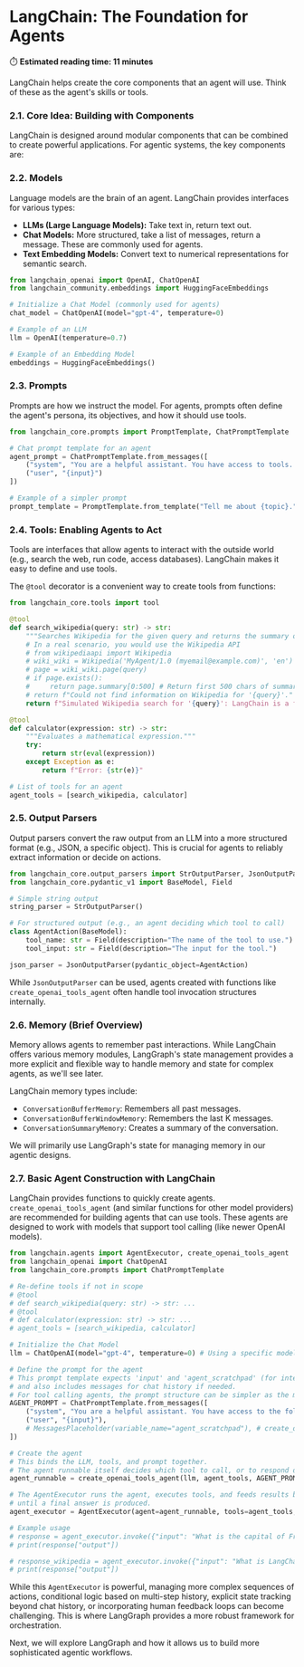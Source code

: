 # LangChain: The Foundation for Agents

⏱️ **Estimated reading time: 11 minutes**

LangChain helps create the core components that an agent will use. Think of these as the agent's skills or tools.

### 2.1. Core Idea: Building with Components

LangChain is designed around modular components that can be combined to create powerful applications. For agentic systems, the key components are:

### 2.2. Models

Language models are the brain of an agent. LangChain provides interfaces for various types:
- **LLMs (Large Language Models):** Take text in, return text out.
- **Chat Models:** More structured, take a list of messages, return a message. These are commonly used for agents.
- **Text Embedding Models:** Convert text to numerical representations for semantic search.

```python
from langchain_openai import OpenAI, ChatOpenAI
from langchain_community.embeddings import HuggingFaceEmbeddings

# Initialize a Chat Model (commonly used for agents)
chat_model = ChatOpenAI(model="gpt-4", temperature=0)

# Example of an LLM
llm = OpenAI(temperature=0.7)

# Example of an Embedding Model
embeddings = HuggingFaceEmbeddings()
```

### 2.3. Prompts

Prompts are how we instruct the model. For agents, prompts often define the agent's persona, its objectives, and how it should use tools.

```python
from langchain_core.prompts import PromptTemplate, ChatPromptTemplate

# Chat prompt template for an agent
agent_prompt = ChatPromptTemplate.from_messages([
    ("system", "You are a helpful assistant. You have access to tools. Use them when necessary."),
    ("user", "{input}")
])

# Example of a simpler prompt
prompt_template = PromptTemplate.from_template("Tell me about {topic}.")
```

### 2.4. Tools: Enabling Agents to Act

Tools are interfaces that allow agents to interact with the outside world (e.g., search the web, run code, access databases). LangChain makes it easy to define and use tools.

The `@tool` decorator is a convenient way to create tools from functions:

```python
from langchain_core.tools import tool

@tool
def search_wikipedia(query: str) -> str:
    """Searches Wikipedia for the given query and returns the summary of the first result."""
    # In a real scenario, you would use the Wikipedia API
    # from wikipediaapi import Wikipedia
    # wiki_wiki = Wikipedia('MyAgent/1.0 (myemail@example.com)', 'en')
    # page = wiki_wiki.page(query)
    # if page.exists():
    #     return page.summary[0:500] # Return first 500 chars of summary
    # return f"Could not find information on Wikipedia for '{query}'."
    return f"Simulated Wikipedia search for '{query}': LangChain is a framework for developing applications powered by language models."

@tool
def calculator(expression: str) -> str:
    """Evaluates a mathematical expression."""
    try:
        return str(eval(expression))
    except Exception as e:
        return f"Error: {str(e)}"

# List of tools for an agent
agent_tools = [search_wikipedia, calculator]
```

### 2.5. Output Parsers

Output parsers convert the raw output from an LLM into a more structured format (e.g., JSON, a specific object). This is crucial for agents to reliably extract information or decide on actions.

```python
from langchain_core.output_parsers import StrOutputParser, JsonOutputParser
from langchain_core.pydantic_v1 import BaseModel, Field

# Simple string output
string_parser = StrOutputParser()

# For structured output (e.g., an agent deciding which tool to call)
class AgentAction(BaseModel):
    tool_name: str = Field(description="The name of the tool to use.")
    tool_input: str = Field(description="The input for the tool.")

json_parser = JsonOutputParser(pydantic_object=AgentAction)
```
While `JsonOutputParser` can be used, agents created with functions like `create_openai_tools_agent` often handle tool invocation structures internally.

### 2.6. Memory (Brief Overview)

Memory allows agents to remember past interactions. While LangChain offers various memory modules, LangGraph's state management provides a more explicit and flexible way to handle memory and state for complex agents, as we'll see later.

LangChain memory types include:
- `ConversationBufferMemory`: Remembers all past messages.
- `ConversationBufferWindowMemory`: Remembers the last K messages.
- `ConversationSummaryMemory`: Creates a summary of the conversation.

We will primarily use LangGraph's state for managing memory in our agentic designs.

### 2.7. Basic Agent Construction with LangChain

LangChain provides functions to quickly create agents. `create_openai_tools_agent` (and similar functions for other model providers) are recommended for building agents that can use tools. These agents are designed to work with models that support tool calling (like newer OpenAI models).

```python
from langchain.agents import AgentExecutor, create_openai_tools_agent
from langchain_openai import ChatOpenAI
from langchain_core.prompts import ChatPromptTemplate

# Re-define tools if not in scope
# @tool
# def search_wikipedia(query: str) -> str: ...
# @tool
# def calculator(expression: str) -> str: ...
# agent_tools = [search_wikipedia, calculator]

# Initialize the Chat Model
llm = ChatOpenAI(model="gpt-4", temperature=0) # Using a specific model known for good tool use

# Define the prompt for the agent
# This prompt template expects 'input' and 'agent_scratchpad' (for intermediate steps)
# and also includes messages for chat history if needed.
# For tool calling agents, the prompt structure can be simpler as the model handles much of the reasoning.
AGENT_PROMPT = ChatPromptTemplate.from_messages([
    ("system", "You are a helpful assistant. You have access to the following tools: search_wikipedia, calculator. Only use these tools when necessary to answer the user's question. Respond directly if you know the answer or the tools are not helpful."),
    ("user", "{input}"),
    # MessagesPlaceholder(variable_name="agent_scratchpad"), # create_openai_tools_agent handles this
])

# Create the agent
# This binds the LLM, tools, and prompt together.
# The agent runnable itself decides which tool to call, or to respond directly.
agent_runnable = create_openai_tools_agent(llm, agent_tools, AGENT_PROMPT)

# The AgentExecutor runs the agent, executes tools, and feeds results back to the agent
# until a final answer is produced.
agent_executor = AgentExecutor(agent=agent_runnable, tools=agent_tools, verbose=True)

# Example usage
# response = agent_executor.invoke({"input": "What is the capital of France and what is 2 + 2?"})
# print(response["output"])

# response_wikipedia = agent_executor.invoke({"input": "What is LangChain?"})
# print(response["output"])
```

While this `AgentExecutor` is powerful, managing more complex sequences of actions, conditional logic based on multi-step history, explicit state tracking beyond chat history, or incorporating human feedback loops can become challenging. This is where LangGraph provides a more robust framework for orchestration.

Next, we will explore LangGraph and how it allows us to build more sophisticated agentic workflows. 